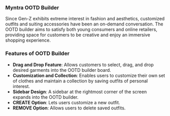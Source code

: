 ### Myntra OOTD Builder

Since Gen-Z exhibits extreme interest in fashion and aesthetics, customized outfits and suiting accessories have been an on-demand conversation. The OOTD builder aims to satisfy both young consumers and online retailers, providing space for customers to be creative and enjoy an immersive shopping experience.

### Features of OOTD Builder

- **Drag and Drop Feature**: Allows customers to select, drag, and drop desired garments into the OOTD builder board.
- **Customization and Collection**: Enables users to customize their own set of clothes and maintain a collection by saving outfits of personal interest.
- **Sidebar Design**: A sidebar at the rightmost corner of the screen expands into the OOTD builder.
- **CREATE Option**: Lets users customize a new outfit.
- **REMOVE Option**: Allows users to delete saved outfits.
